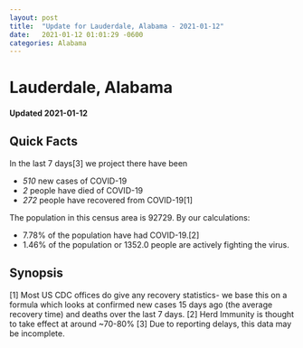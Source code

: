 ```yaml
---
layout: post
title:  "Update for Lauderdale, Alabama - 2021-01-12"
date:   2021-01-12 01:01:29 -0600
categories: Alabama
---
```


# Lauderdale, Alabama
#### Updated 2021-01-12

## Quick Facts

In the last 7 days[3] we project there have been
- *510* new cases of COVID-19
- *2* people have died of COVID-19
- *272* people have recovered from COVID-19[1]

The population in this census area is 92729. By our calculations:
- 7.78% of the population have had COVID-19.[2]
- 1.46% of the population or 1352.0 people are actively fighting the virus.

## Synopsis




[1] Most US CDC offices do give any recovery statistics- we base this on a formula which looks at confirmed new cases
15 days ago (the average recovery time) and deaths over the last 7 days.
[2] Herd Immunity is thought to take effect at around ~70-80%
[3] Due to reporting delays, this data may be incomplete. 
    